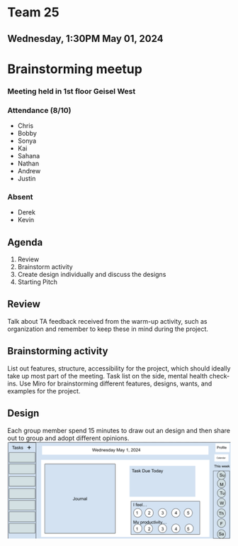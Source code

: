 # Team 25
## Wednesday, 1:30PM May 01, 2024

# Brainstorming meetup
### Meeting held in 1st floor Geisel West

### Attendance (8/10)
- Chris
- Bobby
- Sonya
- Kai
- Sahana
- Nathan
- Andrew
- Justin

### Absent
- Derek
- Kevin


## Agenda
1.  Review
2. Brainstorm activity
3. Create design individually and discuss the designs
4. Starting Pitch

## Review
Talk about TA feedback received from the warm-up activity, such as organization and remember to keep these in mind during the project.

## Brainstorming activity
List out features, structure, accessibility for the project, which should ideally take up most part of the meeting.
Task list on the side, mental health check-ins.
Use Miro for brainstorming different features, designs, wants, and examples for the project. 

## Design
Each group member spend 15 minutes to draw out an design and then share out to group and adopt different opinions.
![Design](../misc/Brainstorm_Design.png)


